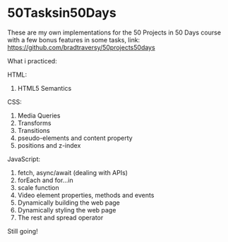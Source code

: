 # 50Tasksin50Days
These are my own implementations for the 50 Projects in 50 Days course with a few bonus features in some tasks, link: https://github.com/bradtraversy/50projects50days

What i practiced:

HTML:
1. HTML5 Semantics

CSS:
1. Media Queries
2. Transforms
3. Transitions
4. pseudo-elements and content property
5. positions and z-index

JavaScript: 
1. fetch, async/await (dealing with APIs)
2. forEach and for...in
3. scale function
4. Video element properties, methods and events
5. Dynamically building the web page
6. Dynamically styling the web page
6. The rest and spread operator

Still going!
